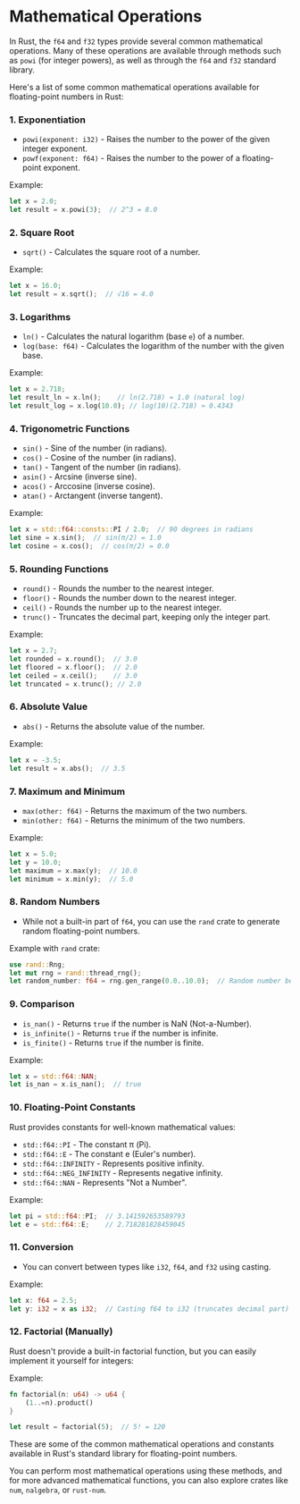 # Mathematical Operations

In Rust, the `f64` and `f32` types provide several common mathematical operations. 
Many of these operations are available through methods such as `powi` (for integer powers), as well as 
through the `f64` and `f32` standard library. 

Here's a list of some common mathematical operations available for floating-point numbers in Rust:

### 1. **Exponentiation**
   - `powi(exponent: i32)` - Raises the number to the power of the given integer exponent.
   - `powf(exponent: f64)` - Raises the number to the power of a floating-point exponent.

   Example:
   ```rust
   let x = 2.0;
   let result = x.powi(3);  // 2^3 = 8.0
   ```

### 2. **Square Root**
   - `sqrt()` - Calculates the square root of a number.
   
   Example:
   ```rust
   let x = 16.0;
   let result = x.sqrt();  // √16 = 4.0
   ```

### 3. **Logarithms**
   - `ln()` - Calculates the natural logarithm (base `e`) of a number.
   - `log(base: f64)` - Calculates the logarithm of the number with the given base.

   Example:
   ```rust
   let x = 2.718;
   let result_ln = x.ln();    // ln(2.718) ≈ 1.0 (natural log)
   let result_log = x.log(10.0); // log(10)(2.718) ≈ 0.4343
   ```

### 4. **Trigonometric Functions**
   - `sin()` - Sine of the number (in radians).
   - `cos()` - Cosine of the number (in radians).
   - `tan()` - Tangent of the number (in radians).
   - `asin()` - Arcsine (inverse sine).
   - `acos()` - Arccosine (inverse cosine).
   - `atan()` - Arctangent (inverse tangent).

   Example:
   ```rust
   let x = std::f64::consts::PI / 2.0;  // 90 degrees in radians
   let sine = x.sin();  // sin(π/2) = 1.0
   let cosine = x.cos();  // cos(π/2) = 0.0
   ```

### 5. **Rounding Functions**
   - `round()` - Rounds the number to the nearest integer.
   - `floor()` - Rounds the number down to the nearest integer.
   - `ceil()` - Rounds the number up to the nearest integer.
   - `trunc()` - Truncates the decimal part, keeping only the integer part.

   Example:
   ```rust
   let x = 2.7;
   let rounded = x.round();  // 3.0
   let floored = x.floor();  // 2.0
   let ceiled = x.ceil();    // 3.0
   let truncated = x.trunc(); // 2.0
   ```

### 6. **Absolute Value**
   - `abs()` - Returns the absolute value of the number.
   
   Example:
   ```rust
   let x = -3.5;
   let result = x.abs();  // 3.5
   ```

### 7. **Maximum and Minimum**
   - `max(other: f64)` - Returns the maximum of the two numbers.
   - `min(other: f64)` - Returns the minimum of the two numbers.
   
   Example:
   ```rust
   let x = 5.0;
   let y = 10.0;
   let maximum = x.max(y);  // 10.0
   let minimum = x.min(y);  // 5.0
   ```

### 8. **Random Numbers**
   - While not a built-in part of `f64`, you can use the `rand` crate to generate random floating-point numbers.

   Example with `rand` crate:
   ```rust
   use rand::Rng;
   let mut rng = rand::thread_rng();
   let random_number: f64 = rng.gen_range(0.0..10.0);  // Random number between 0 and 10
   ```

### 9. **Comparison**
   - `is_nan()` - Returns `true` if the number is NaN (Not-a-Number).
   - `is_infinite()` - Returns `true` if the number is infinite.
   - `is_finite()` - Returns `true` if the number is finite.

   Example:
   ```rust
   let x = std::f64::NAN;
   let is_nan = x.is_nan();  // true
   ```

### 10. **Floating-Point Constants**
   Rust provides constants for well-known mathematical values:

   - `std::f64::PI` - The constant π (Pi).
   - `std::f64::E` - The constant e (Euler's number).
   - `std::f64::INFINITY` - Represents positive infinity.
   - `std::f64::NEG_INFINITY` - Represents negative infinity.
   - `std::f64::NAN` - Represents "Not a Number".

   Example:
   ```rust
   let pi = std::f64::PI;  // 3.141592653589793
   let e = std::f64::E;    // 2.718281828459045
   ```

### 11. **Conversion**
   - You can convert between types like `i32`, `f64`, and `f32` using casting.
   
   Example:
   ```rust
   let x: f64 = 2.5;
   let y: i32 = x as i32;  // Casting f64 to i32 (truncates decimal part)
   ```

### 12. **Factorial (Manually)**
   Rust doesn't provide a built-in factorial function, but you can easily implement it yourself for integers:
   
   Example:
   ```rust
   fn factorial(n: u64) -> u64 {
       (1..=n).product()
   }

   let result = factorial(5);  // 5! = 120
   ```

These are some of the common mathematical operations and constants available in Rust's standard library for
floating-point numbers. 

You can perform most mathematical operations using these methods, and for more advanced mathematical 
functions, you can also explore crates like `num`, `nalgebra`, or `rust-num`.


